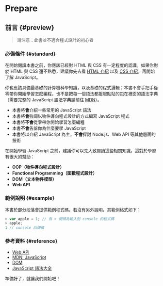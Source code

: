 # Prepare

## 前言 {#preview}

> 請注意：此書並不適合程式設計的初心者

### 必備條件 {#standard}

在開始閱讀本書之前，你應該已經對 HTML 與 CSS 有一定程度的認識。如果你對於 HTML 與 CSS 還不熟悉，建議你先去看 [HTML 介紹](https://developer.mozilla.org/zh-TW/docs/learn/HTML/Introduction_to_HTML) 以及 [CSS 介紹](https://developer.mozilla.org/zh-TW/docs/Learn/CSS/Introduction_to_CSS)，再開始了解 JavaScript。

你也應該具備最基礎的計算機科學知識，以及基礎的程式邏輯；本書不會手把手從零帶你開始學習怎麼編程，也不是把每一個語法都服服貼貼的包在裡面的語法字典（需要完整的 JavaScript 語法字典請前往 [MDN](https://developer.mozilla.org/zh-TW/docs/Web/JavaScript)）。

* 本書將**會**介紹一些常用的 JavaScript 語法
* 本書將**會**強調以物件導向程式設計的方式編寫 JavaScript 程式
* 本書將**不會**從零帶你開始學習怎麼編程
* 本書**不會**告訴你為什麼要學 JavaScript
* 本書將以介紹 JavaScript 為主，**不會**探討 Node.js、Web API 等其他層面的技術

在開始學習 JavaScript 之前，建議你可以先大致閱讀這些相關知識，這對於學習有很大的幫助：

* **OOP（物件導向程式設計）**
* **Functional Programming（函數程式設計）**
* **DOM（文本物件模型）**
* **Web API**

### **範例說明** {#example}

本書於部分段落會提供範例程式碼，若沒有另外說明，其範例格式如下：

```javascript
> var apple = 1; // 有 > 開頭為輸入到 console 的程式碼
> apple; 
1 // console 回傳值
```

### **參考資料** {#reference}

* [Web API](https://developer.mozilla.org/zh-TW/docs/Web/API)
* [MDN: JavaScript](https://developer.mozilla.org/zh-TW/docs/Web/JavaScript)
* [DOM](https://developer.mozilla.org/zh-TW/docs/Glossary/DOM)
* [JavaScript 語法大全](https://developer.mozilla.org/en-US/docs/Web/JavaScript/Guide/Grammar_and_types#Object_literals)

準備好了，就讓我們開始吧！

